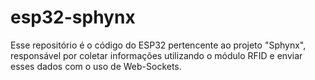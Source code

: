 # esp32-sphynx
Esse repositório é o código do ESP32 pertencente ao projeto "Sphynx", responsável por coletar informações utilizando o módulo RFID e enviar esses dados com o uso de Web-Sockets.
